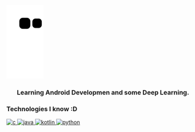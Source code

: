 
<!--
**xtanion/xtanion** is a ✨ _special_ ✨ repository because its `README.md` (this file) appears on your GitHub profile.

Here are some ideas to get you started:

- 🔭 I’m currently working on ...
- 🌱 I’m currently learning ...
- 👯 I’m looking to collaborate on ...
- 🤔 I’m looking for help with ...
- 💬 Ask me about ...
- 📫 How to reach me: ...
- 😄 Pronouns: ...
- ⚡ Fun fact: ...
-->
![hmmm](https://github.com/xtanion/xtanion/blob/output/github-contribution-grid-snake.svg)
<h3 align="center">Learning Android Developmen and some Deep Learning.</h3>


<h3 align="left">Technologies I know :D</h3>
<p align="left"> <a href="https://www.cprogramming.com/" target="_blank"> <img src="https://img.icons8.com/ios-filled/50/000000/c.png" alt="c" width="40" height="40"/> </a> <a href="https://www.java.com" target="_blank"> <img src="https://img.icons8.com/material-outlined/24/000000/java-coffee-cup-logo.png" alt="java" width="40" height="40"/> </a> <a href="https://kotlinlang.org" target="_blank"> <img src="https://img.icons8.com/material-rounded/24/000000/kotlin.png" alt="kotlin" width="40" height="40"/> </a> <a href="https://www.python.org" target="_blank"> <img src="https://img.icons8.com/fluent-systems-regular/48/000000/python.png" alt="python" width="40" height="40"/> </a> </p>

